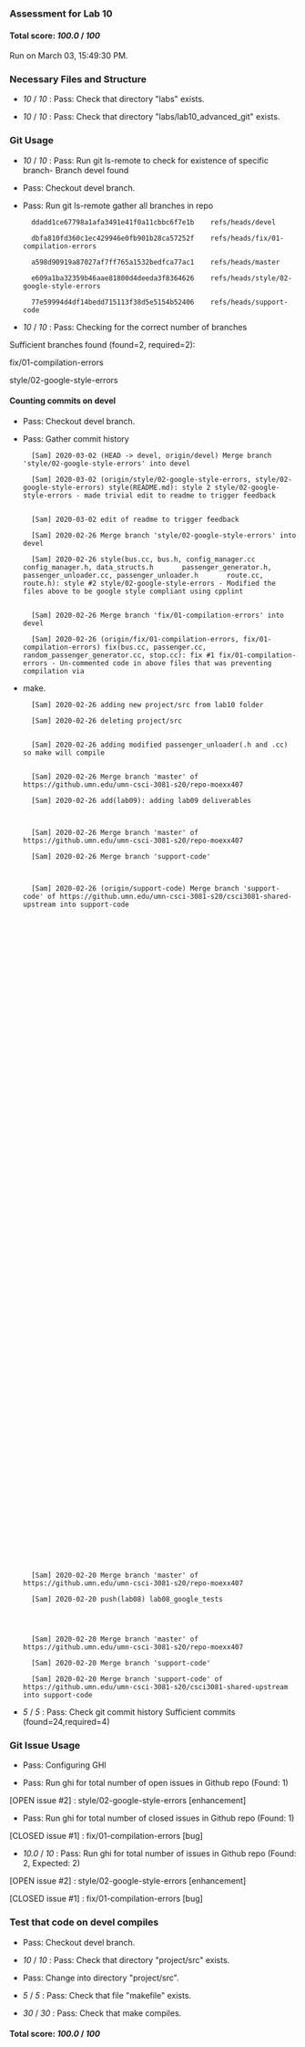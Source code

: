 ### Assessment for Lab 10

#### Total score: _100.0_ / _100_

Run on March 03, 15:49:30 PM.


### Necessary Files and Structure

+  _10_ / _10_ : Pass: Check that directory "labs" exists.

+  _10_ / _10_ : Pass: Check that directory "labs/lab10_advanced_git" exists.


### Git Usage

+  _10_ / _10_ : Pass: Run git ls-remote to check for existence of specific branch- Branch devel found

+ Pass: Checkout devel branch.



+ Pass: Run git ls-remote gather all branches in repo

		ddadd1ce67798a1afa3491e41f0a11cbbc6f7e1b	refs/heads/devel

		dbfa810fd360c1ec429946e0fb901b28ca57252f	refs/heads/fix/01-compilation-errors

		a598d90919a87027af7ff765a1532bedfca77ac1	refs/heads/master

		e609a1ba32359b46aae81800d4deeda3f8364626	refs/heads/style/02-google-style-errors

		77e59994d4df14bedd715113f38d5e5154b52406	refs/heads/support-code



+  _10_ / _10_ : Pass: Checking for the correct number of branches

Sufficient branches found (found=2, required=2):

fix/01-compilation-errors

style/02-google-style-errors


#### Counting commits on devel

+ Pass: Checkout devel branch.



+ Pass: Gather commit history

		[Sam] 2020-03-02 (HEAD -> devel, origin/devel) Merge branch 'style/02-google-style-errors' into devel 

		[Sam] 2020-03-02 (origin/style/02-google-style-errors, style/02-google-style-errors) style(README.md): style 2 style/02-google-style-errors - made trivial edit to readme to trigger feedback


		[Sam] 2020-03-02 edit of readme to trigger feedback 

		[Sam] 2020-02-26 Merge branch 'style/02-google-style-errors' into devel 

		[Sam] 2020-02-26 style(bus.cc, bus.h, config_manager.cc config_manager.h, data_structs.h       passenger_generator.h, passenger_unloader.cc, passenger_unloader.h       route.cc, route.h): style #2 style/02-google-style-errors - Modified the files above to be google style compliant using cpplint


		[Sam] 2020-02-26 Merge branch 'fix/01-compilation-errors' into devel 

		[Sam] 2020-02-26 (origin/fix/01-compilation-errors, fix/01-compilation-errors) fix(bus.cc, passenger.cc, random_passenger_generator.cc, stop.cc): fix #1 fix/01-compilation-errors - Un-commented code in above files that was preventing compilation via
- make.


		[Sam] 2020-02-26 adding new project/src from lab10 folder 

		[Sam] 2020-02-26 deleting project/src 


		[Sam] 2020-02-26 adding modified passenger_unloader(.h and .cc) so make will compile 


		[Sam] 2020-02-26 Merge branch 'master' of https://github.umn.edu/umn-csci-3081-s20/repo-moexx407 

		[Sam] 2020-02-26 add(lab09): adding lab09 deliverables 



		[Sam] 2020-02-26 Merge branch 'master' of https://github.umn.edu/umn-csci-3081-s20/repo-moexx407 

		[Sam] 2020-02-26 Merge branch 'support-code' 



		[Sam] 2020-02-26 (origin/support-code) Merge branch 'support-code' of https://github.umn.edu/umn-csci-3081-s20/csci3081-shared-upstream into support-code 



















































































		[Sam] 2020-02-20 Merge branch 'master' of https://github.umn.edu/umn-csci-3081-s20/repo-moexx407 

		[Sam] 2020-02-20 push(lab08) lab08_google_tests 




		[Sam] 2020-02-20 Merge branch 'master' of https://github.umn.edu/umn-csci-3081-s20/repo-moexx407 

		[Sam] 2020-02-20 Merge branch 'support-code' 

		[Sam] 2020-02-20 Merge branch 'support-code' of https://github.umn.edu/umn-csci-3081-s20/csci3081-shared-upstream into support-code 











+  _5_ / _5_ : Pass: Check git commit history
Sufficient commits (found=24,required=4)


### Git Issue Usage

+ Pass: Configuring GHI

+ Pass: Run ghi for total number of open issues in Github repo (Found: 1)

[OPEN issue #2] :  style/02-google-style-errors [enhancement]





+ Pass: Run ghi for total number of closed issues in Github repo (Found: 1)

[CLOSED issue #1] :  fix/01-compilation-errors [bug]





+  _10.0_ / _10_ : Pass: Run ghi for total number of issues in Github repo (Found: 2, Expected: 2) 

 [OPEN issue #2] :  style/02-google-style-errors [enhancement]

[CLOSED issue #1] :  fix/01-compilation-errors [bug]

 




### Test that code on  devel compiles

+ Pass: Checkout devel branch.



+  _10_ / _10_ : Pass: Check that directory "project/src" exists.

+ Pass: Change into directory "project/src".

+  _5_ / _5_ : Pass: Check that file "makefile" exists.

+  _30_ / _30_ : Pass: Check that make compiles.



#### Total score: _100.0_ / _100_

